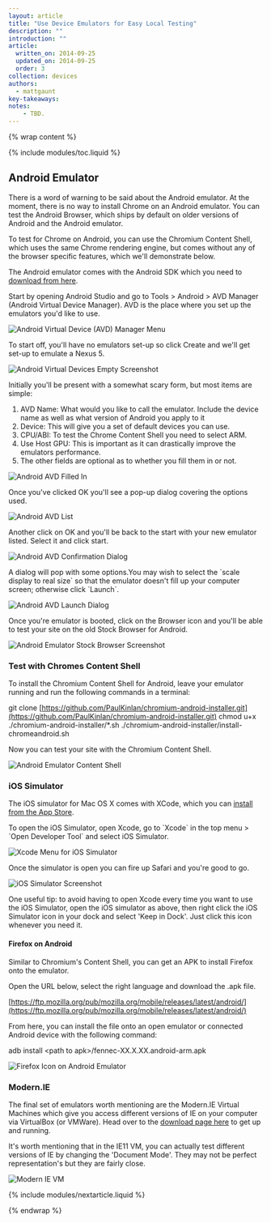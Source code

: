 ```yaml
---
layout: article
title: "Use Device Emulators for Easy Local Testing"
description: ""
introduction: ""
article:
  written_on: 2014-09-25
  updated_on: 2014-09-25
  order: 3
collection: devices
authors:
  - mattgaunt
key-takeaways:
notes:
    - TBD.
---
```

{% wrap content %}

{% include modules/toc.liquid %}

## Android Emulator

There is a word of warning to be said about the Android emulator. At the moment,
there is no way to install Chrome on an Android emulator. You can test the
Android Browser, which ships by default on older versions of Android and the
Android emulator.

To test for Chrome on Android, you can use the Chromium Content Shell, which
uses the same Chrome rendering engine, but comes without any of the browser
specific features, which we'll demonstrate below.
<!-- No converter for: PAGE_BREAK -->
The Android emulator comes with the Android SDK which you need to [download from
here](http://developer.android.com/sdk/installing/studio.html).

Start by opening Android Studio and go to Tools &gt; Android &gt; AVD Manager
(Android Virtual Device Manager). AVD is the place where you set up the
emulators you'd like to use.

<img src="imgs/android-emulator-adv-manager.png" alt="Android Virtual Device (AVD) Manager Menu" />

To start off, you'll have no emulators set-up so click Create and we'll get
set-up to emulate a Nexus 5.

<img src="imgs/android-avd-empty.png" alt="Android Virtual Devices Empty Screenshot" />

Initially you'll be present with a somewhat scary form, but most items are
simple:

1. AVD Name: What would you like to call the emulator. Include the device name
   as well as what version of Android you apply to it
2. Device: This will give you a set of default devices you can use.
3. CPU/ABI: To test the Chrome Content Shell you need to select ARM.
4. Use Host GPU: This is important as it can drastically improve the emulators
   performance.
5. The other fields are optional as to whether you fill them in or not.

<img src="imgs/android-avd-filled-in.png" alt="Android AVD Filled In" />

Once you've clicked OK you'll see a pop-up dialog covering the options used.

<img src="imgs/android-avd-listed.png" alt="Android AVD List" />

Another click on OK and you'll be back to the start with your new emulator
listed. Select it and click start.

<img src="imgs/android-avd-result.png" alt="Android AVD Confirmation Dialog" />

A dialog will pop with some options.You may wish to select the \`scale display
to real size\` so that the emulator doesn't fill up your computer screen;
otherwise click \`Launch\`.

<img src="imgs/android-avd-launch.png" alt="Android AVD Launch Dialog" />

Once you're emulator is booted, click on the Browser icon and you'll be able to
test your site on the old Stock Browser for Android.

<img src="imgs/android-emulator-stock-browser.png" alt="Android Emulator Stock Browser Screenshot" />

### Test with Chromes Content Shell

To install the Chromium Content Shell for Android, leave your emulator running
and run the following commands in a terminal:

git clone
[https://github.com/PaulKinlan/chromium-android-installer.git](https://github.com/PaulKinlan/chromium-android-installer.git)
chmod u+x ./chromium-android-installer/\*.sh
./chromium-android-installer/install-chromeandroid.sh

Now you can test your site with the Chromium Content Shell.

<img src="imgs/android-avd-contentshell.png" alt="Android Emulator Content Shell" />

### iOS Simulator

The iOS simulator for Mac OS X comes with XCode, which you can [install from the
App Store](https://itunes.apple.com/us/app/xcode/id497799835?ls=1&mt=12).

To open the iOS Simulator, open Xcode, go to \`Xcode\` in the top menu &gt;
\`Open Developer Tool\` and select iOS Simulator.

<img src="imgs/xcode-ios-simulator.png" alt="Xcode Menu for iOS Simulator" />

Once the simulator is open you can fire up Safari and you're good to go.

<img src="imgs/ios-simulator.png" alt="iOS Simulator Screenshot" />

One useful tip: to avoid having to open Xcode every time you want to use the iOS
Simulator, open the iOS simulator as above, then right click the iOS Simulator
icon in your dock and select 'Keep in Dock'. Just click this icon whenever you
need it.

#### Firefox on Android

Similar to Chromium's Content Shell, you can get an APK to install Firefox onto
the emulator.

Open the URL below, select the right language and download the  .apk file.

[https://ftp.mozilla.org/pub/mozilla.org/mobile/releases/latest/android/](https://ftp.mozilla.org/pub/mozilla.org/mobile/releases/latest/android/)

From here, you can install the file onto an open emulator or connected Android
device with the following command:

adb install &lt;path to apk&gt;/fennec-XX.X.XX.android-arm.apk

<img src="imgs/ff-on-android-emulator.png" alt="Firefox Icon on Android Emulator" />

### Modern.IE

The final set of emulators worth mentioning are the Modern.IE Virtual Machines
which give you access different versions of IE on your computer via VirtualBox
(or VMWare). Head over to the [download page
here](https://modern.ie/en-us/virtualization-tools#downloads) to get up and
running.

It's worth mentioning that in the IE11 VM, you can actually test different
versions of IE by changing the 'Document Mode'. They may not be perfect
representation's but they are fairly close.

<img src="imgs/modern-ie-simulator.png" alt="Modern IE VM" />

{% include modules/nextarticle.liquid %}

{% endwrap %}
